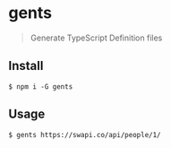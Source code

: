 # gents

> Generate TypeScript Definition files

## Install

```
$ npm i -G gents
```

## Usage

```
$ gents https://swapi.co/api/people/1/
```
